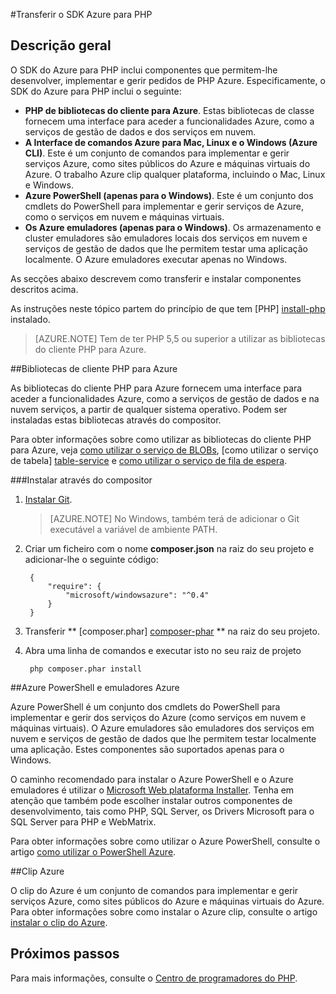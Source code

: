 <properties
    pageTitle="Transferir o SDK Azure para PHP"
    description="Saiba como transferir e instalar o SDK do Azure para PHP."
    documentationCenter="php"
    services="app-service\web"
    authors="allclark"
    manager="douge"
    editor=""/>

<tags
    ms.service="app-service-web"
    ms.workload="na"
    ms.tgt_pltfrm="na"
    ms.devlang="PHP"
    ms.topic="article"
    ms.date="06/01/2016"
    ms.author="allclark;yaqiyang"/>

#<a name="download-the-azure-sdk-for-php"></a>Transferir o SDK Azure para PHP

## <a name="overview"></a>Descrição geral

O SDK do Azure para PHP inclui componentes que permitem-lhe desenvolver, implementar e gerir pedidos de PHP Azure. Especificamente, o SDK do Azure para PHP inclui o seguinte:

* **PHP de bibliotecas do cliente para Azure**. Estas bibliotecas de classe fornecem uma interface para aceder a funcionalidades Azure, como a serviços de gestão de dados e dos serviços em nuvem.  
* **A Interface de comandos Azure para Mac, Linux e o Windows (Azure CLI)**. Este é um conjunto de comandos para implementar e gerir serviços Azure, como sites públicos do Azure e máquinas virtuais do Azure. O trabalho Azure clip qualquer plataforma, incluindo o Mac, Linux e Windows.
* **Azure PowerShell (apenas para o Windows)**. Este é um conjunto dos cmdlets do PowerShell para implementar e gerir serviços de Azure, como o serviços em nuvem e máquinas virtuais.
* **Os Azure emuladores (apenas para o Windows)**. Os armazenamento e cluster emuladores são emuladores locais dos serviços em nuvem e serviços de gestão de dados que lhe permitem testar uma aplicação localmente. O Azure emuladores executar apenas no Windows.

As secções abaixo descrevem como transferir e instalar componentes descritos acima.

As instruções neste tópico partem do princípio de que tem [PHP] [ install-php] instalado.

> [AZURE.NOTE] Tem de ter PHP 5,5 ou superior a utilizar as bibliotecas do cliente PHP para Azure.

##<a name="php-client-libraries-for-azure"></a>Bibliotecas de cliente PHP para Azure

As bibliotecas do cliente PHP para Azure fornecem uma interface para aceder a funcionalidades Azure, como a serviços de gestão de dados e na nuvem serviços, a partir de qualquer sistema operativo. Podem ser instaladas estas bibliotecas através do compositor.

Para obter informações sobre como utilizar as bibliotecas do cliente PHP para Azure, veja [como utilizar o serviço de BLOBs][blob-service], [como utilizar o serviço de tabela] [ table-service] e [como utilizar o serviço de fila de espera][queue-service].

###<a name="install-via-composer"></a>Instalar através do compositor

1. [Instalar Git][install-git].


    > [AZURE.NOTE] No Windows, também terá de adicionar o Git executável a variável de ambiente PATH.

2. Criar um ficheiro com o nome **composer.json** na raiz do seu projeto e adicionar-lhe o seguinte código:

        {
            "require": {
                "microsoft/windowsazure": "^0.4"
            }
        }

3. Transferir ** [composer.phar] [ composer-phar] ** na raiz do seu projeto.

4. Abra uma linha de comandos e executar isto no seu raiz de projeto

        php composer.phar install

##<a name="azure-powershell-and-azure-emulators"></a>Azure PowerShell e emuladores Azure

Azure PowerShell é um conjunto dos cmdlets do PowerShell para implementar e gerir dos serviços do Azure (como serviços em nuvem e máquinas virtuais). O Azure emuladores são emuladores dos serviços em nuvem e serviços de gestão de dados que lhe permitem testar localmente uma aplicação. Estes componentes são suportados apenas para o Windows.

O caminho recomendado para instalar o Azure PowerShell e o Azure emuladores é utilizar o [Microsoft Web plataforma Installer][download-wpi]. Tenha em atenção que também pode escolher instalar outros componentes de desenvolvimento, tais como PHP, SQL Server, os Drivers Microsoft para o SQL Server para PHP e WebMatrix.

Para obter informações sobre como utilizar o Azure PowerShell, consulte o artigo [como utilizar o PowerShell Azure][powershell-tools].

##<a name="azure-cli"></a>Clip Azure

O clip do Azure é um conjunto de comandos para implementar e gerir serviços Azure, como sites públicos do Azure e máquinas virtuais do Azure. Para obter informações sobre como instalar o Azure clip, consulte o artigo [instalar o clip do Azure](xplat-cli-install.md).

## <a name="next-steps"></a>Próximos passos

Para mais informações, consulte o [Centro de programadores do PHP](/develop/php/).


[install-php]: http://www.php.net/manual/en/install.php
[composer-github]: https://github.com/composer/composer
[composer-phar]: http://getcomposer.org/composer.phar
[nodejs-org]: http://nodejs.org/
[install-node-linux]: https://github.com/joyent/node/wiki/Installing-Node.js-via-package-manager
[download-wpi]: http://go.microsoft.com/fwlink/?LinkId=253447
[mac-installer]: http://go.microsoft.com/fwlink/?LinkId=252249
[blob-service]: http://go.microsoft.com/fwlink/?LinkId=252714
[table-service]: http://go.microsoft.com/fwlink/?LinkId=252715
[queue-service]: http://go.microsoft.com/fwlink/?LinkId=252716
[azure cli]: http://go.microsoft.com/fwlink/?LinkId=252717
[powershell-tools]: http://go.microsoft.com/fwlink/?LinkId=252718
[php-sdk-github]: http://go.microsoft.com/fwlink/?LinkId=252719
[install-git]: http://git-scm.com/book/en/Getting-Started-Installing-Git
